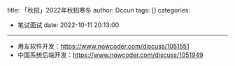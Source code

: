 title: 「秋招」2022年秋招寒冬
author: Dccun
tags: []
categories:
  - 笔试面试
date: 2022-10-11 20:13:00
---
- 用友软件开发：https://www.nowcoder.com/discuss/1051551
- 中国系统后端开发：https://www.nowcoder.com/discuss/1051949